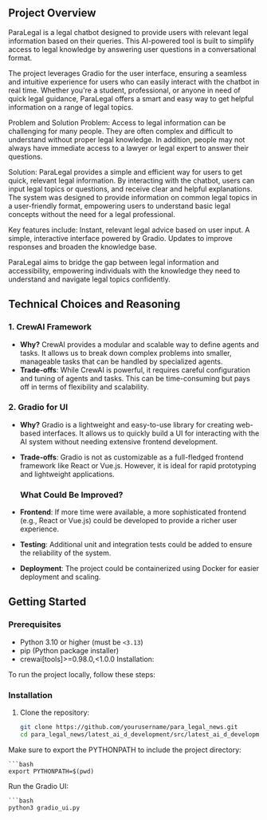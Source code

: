 ## **Project Overview**

ParaLegal is a legal chatbot designed to provide users with relevant legal information based on their queries. This AI-powered tool is built to simplify access to legal knowledge by answering user questions in a conversational format.

The project leverages Gradio for the user interface, ensuring a seamless and intuitive experience for users who can easily interact with the chatbot in real time. Whether you're a student, professional, or anyone in need of quick legal guidance, ParaLegal offers a smart and easy way to get helpful information on a range of legal topics.

Problem and Solution
Problem:
Access to legal information can be challenging for many people. They are often complex and difficult to understand without proper legal knowledge. In addition, people may not always have immediate access to a lawyer or legal expert to answer their questions.

Solution:
ParaLegal provides a simple and efficient way for users to get quick, relevant legal information. By interacting with the chatbot, users can input legal topics or questions, and receive clear and helpful explanations. The system was designed to provide information on common legal topics in a user-friendly format, empowering users to understand basic legal concepts without the need for a legal professional.

Key features include:
Instant, relevant legal advice based on user input.
A simple, interactive interface powered by Gradio.
Updates to improve responses and broaden the knowledge base.

ParaLegal aims to bridge the gap between legal information and accessibility, empowering individuals with the knowledge they need to understand and navigate legal topics confidently.

## **Technical Choices and Reasoning**

### **1. CrewAI Framework**
- **Why?** CrewAI provides a modular and scalable way to define agents and tasks. It allows us to break down complex problems into smaller, manageable tasks that can be handled by specialized agents.
- **Trade-offs**: While CrewAI is powerful, it requires careful configuration and tuning of agents and tasks. This can be time-consuming but pays off in terms of flexibility and scalability.

### **2. Gradio for UI**
- **Why?** Gradio is a lightweight and easy-to-use library for creating web-based interfaces. It allows us to quickly build a UI for interacting with the AI system without needing extensive frontend development.
- **Trade-offs**: Gradio is not as customizable as a full-fledged frontend framework like React or Vue.js. However, it is ideal for rapid prototyping and lightweight applications.

  ### **What Could Be Improved?**
- **Frontend**: If more time were available, a more sophisticated frontend (e.g., React or Vue.js) could be developed to provide a richer user experience.
- **Testing**: Additional unit and integration tests could be added to ensure the reliability of the system.
- **Deployment**: The project could be containerized using Docker for easier deployment and scaling.


## **Getting Started**

### **Prerequisites**
-  Python 3.10 or higher (must be `<3.13`)
- pip (Python package installer)
- crewai[tools]>=0.98.0,<1.0.0
Installation:

To run the project locally, follow these steps:


### **Installation**

1. Clone the repository:
   ```bash
   git clone https://github.com/yourusername/para_legal_news.git
   cd para_legal_news/latest_ai_d_development/src/latest_ai_d_development

Make sure to export the PYTHONPATH to include the project directory:

    ```bash
    export PYTHONPATH=$(pwd)

Run the Gradio UI:

    ```bash
    python3 gradio_ui.py
